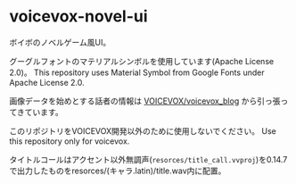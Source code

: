 # voicevox-novel-ui
 ボイボのノベルゲーム風UI。

グーグルフォントのマテリアルシンボルを使用しています(Apache License 2.0)。
This repository uses Material Symbol from Google Fonts under Apache License 2.0.

画像データを始めとする話者の情報は [VOICEVOX/voicevox_blog](https://github.com/VOICEVOX/voicevox_blog) から引っ張ってきています。

このリポジトリをVOICEVOX開発以外のために使用しないでください。
Use this repository only for voicevox.

タイトルコールはアクセント以外無調声(`resorces/title_call.vvproj`)を0.14.7で出力したものをresorces/(キャラ.latin)/title.wav内に配置。
